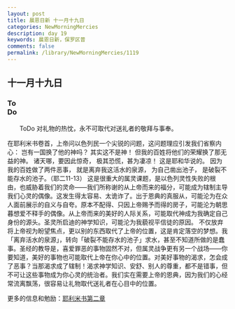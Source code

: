 ```yaml
---
layout: post
title: 晨恩日新 十一月十九日
categories: NewMorningMercies
description: day 19
keywords: 晨恩日新，保罗区普
comments: false
permalink: /library/NewMorningMercies/1119
---
```


## 十一月十九日

### To <br> Do

&emsp;&emsp;ToDo
对礼物的热忱，永不可取代对送礼者的敬拜与事奉。
 
在耶利米书卷首，上帝问以色列民一个尖锐的问题，这问题理应引发我们省察内心：
岂有一国换了他的神吗？
其实这不是神！
但我的百姓将他们的荣耀换了那无益的神。
诸天哪，要因此惊奇，
极其恐慌，甚为凄凉！
这是耶和华说的。
因为我的百姓做了两件恶事，
就是离弃我这活水的泉源，
为自己凿出池子，
是破裂不能存水的池子。（耶二11-13）
这是很重大的属灵课题，是以色列灵性失败的根由，也威胁着我们的灵命——我们所称谢的从上帝而来的福分，可能成为辖制主导我们心灵的偶像。这发生得太容易、太诡诈了。出于恩典的真服从，可能沦为在众人面前展示的自义与自夸。原本不配得、只因上帝赐予而得的房子，可能沦为朝思暮想爱不释手的偶像。从上帝而来的美好的人际关系，可能取代神成为我确定自己身份的源头。圣灵所启迪的神学知识，可能沦为我藐视平信徒的原因。
不仅放弃将上帝视为盼望焦点，更以别的东西取代了上帝的位置，这是肯定落空的梦想。我「离弃活水的泉源」，转向「破裂不能存水的池子」求水，甚至不知道所做的是蠢事。圣经的教导是，喜爱罪恶的事物固然不对，但属灵战争更有另一个战场——你要知道，美好的事物也可能取代上帝在你心中的位置。对美好事物的渴求，怎会成了恶事？当那渴求成了辖制！渴求神学知识、安舒、别人的尊重，都不是错事，但不可让这些事物成为你心灵的统治者。我们实在需要上帝的恩典，因为我们的心经常流离飘荡，很容易让礼物取代送礼者在心目中的位置。

更多的信息和勉励：[耶利米书第二章]()
